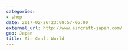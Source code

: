 ```yaml
---
categories:
- shop
date: 2017-02-26T23:08:57-06:00
external_url: http://www.aircraft-japan.com/
geo: Japan
title: Air Craft World
---
```

